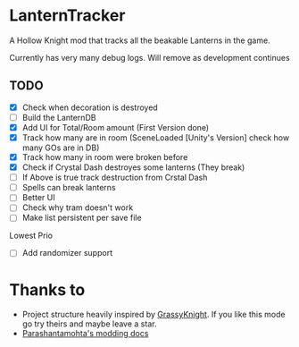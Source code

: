 ﻿# LanternTracker

A Hollow Knight mod that tracks all the beakable Lanterns in the game.

Currently has very many debug logs. Will remove as development continues

## TODO

- [X] Check when decoration is destroyed
- [ ] Build the LanternDB
- [X] Add UI for Total/Room amount (First Version done)
- [X] Track how many are in room (SceneLoaded [Unity's Version] check how many GOs are in DB)
- [X] Track how many in room were broken before
- [X] Check if Crystal Dash destroyes some lanterns (They break)
- [ ] If Above is true track destruction from Crstal Dash
- [ ] Spells can break lanterns
- [ ] Better UI
- [ ] Check why tram doesn't work
- [ ] Make list persistent per save file

Lowest Prio
- [ ] Add randomizer support

# Thanks to
* Project structure heavily inspired by [GrassyKnight](https://github.com/itsjohncs/GrassyKnight). If you like this mode go try theirs and maybe leave a star.
* [Parashantamohta's modding docs](https://prashantmohta.github.io/ModdingDocs)